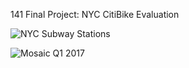 141 Final Project: NYC CitiBike Evaluation

![NYC Subway Stations](https://github.com/jebyliang/416_FourSixteen/blob/master/NYC%20CitiBike/Image/NYC%20Subway%20Stations.png)

![Mosaic Q1 2017](https://github.com/jebyliang/416_FourSixteen/blob/master/NYC%20CitiBike/Image/mosaic%202017_Q1.gif)
